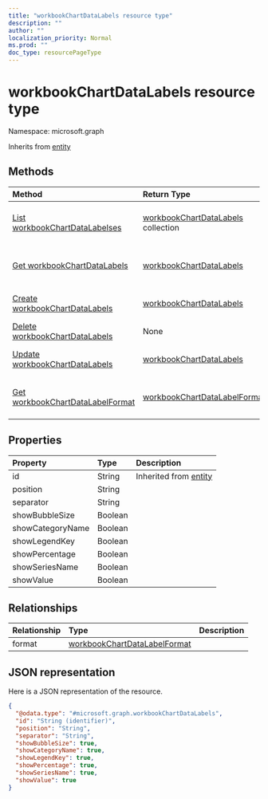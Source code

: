 ```yaml
---
title: "workbookChartDataLabels resource type"
description: ""
author: ""
localization_priority: Normal
ms.prod: ""
doc_type: resourcePageType
---
```


# workbookChartDataLabels resource type


Namespace: microsoft.graph




Inherits from [entity](../resources/entity.md)

## Methods
|Method|Return Type|Description|
|:---|:---|:---|
|[List workbookChartDataLabelses](../api/workbookchartdatalabels-list.md)|[workbookChartDataLabels](../resources/workbookchartdatalabels.md) collection|List properties and relationships of the [workbookChartDataLabels](../resources/workbookchartdatalabels.md) objects.|
|[Get workbookChartDataLabels](../api/workbookchartdatalabels-get.md)|[workbookChartDataLabels](../resources/workbookchartdatalabels.md)|Read properties and relationships of the [workbookChartDataLabels](../resources/workbookchartdatalabels.md) object.|
|[Create workbookChartDataLabels](../api/workbookchartdatalabels-create.md)|[workbookChartDataLabels](../resources/workbookchartdatalabels.md)|Create a new [workbookChartDataLabels](../resources/workbookchartdatalabels.md) object.|
|[Delete workbookChartDataLabels](../api/workbookchartdatalabels-delete.md)|None|Deletes a [workbookChartDataLabels](../resources/workbookchartdatalabels.md).|
|[Update workbookChartDataLabels](../api/workbookchartdatalabels-update.md)|[workbookChartDataLabels](../resources/workbookchartdatalabels.md)|Update the properties of a [workbookChartDataLabels](../resources/workbookchartdatalabels.md) object.|
|[Get workbookChartDataLabelFormat](../api/workbookchartdatalabelformat-get.md)|[workbookChartDataLabelFormat](../resources/workbookchartdatalabelformat.md)|Read properties and relationships of the [workbookChartDataLabelFormat](../resources/workbookchartdatalabelformat.md) object.|

## Properties
|Property|Type|Description|
|:---|:---|:---|
|id|String| Inherited from [entity](../resources/entity.md)|
|position|String||
|separator|String||
|showBubbleSize|Boolean||
|showCategoryName|Boolean||
|showLegendKey|Boolean||
|showPercentage|Boolean||
|showSeriesName|Boolean||
|showValue|Boolean||

## Relationships
|Relationship|Type|Description|
|:---|:---|:---|
|format|[workbookChartDataLabelFormat](../resources/workbookchartdatalabelformat.md)||

## JSON representation
Here is a JSON representation of the resource.
<!-- {
  "blockType": "resource",
  "keyProperty": "id",
  "@odata.type": "microsoft.graph.workbookChartDataLabels",
  "baseType": "microsoft.graph.entity",
  "openType": false
}
-->
``` json
{
  "@odata.type": "#microsoft.graph.workbookChartDataLabels",
  "id": "String (identifier)",
  "position": "String",
  "separator": "String",
  "showBubbleSize": true,
  "showCategoryName": true,
  "showLegendKey": true,
  "showPercentage": true,
  "showSeriesName": true,
  "showValue": true
}
```

